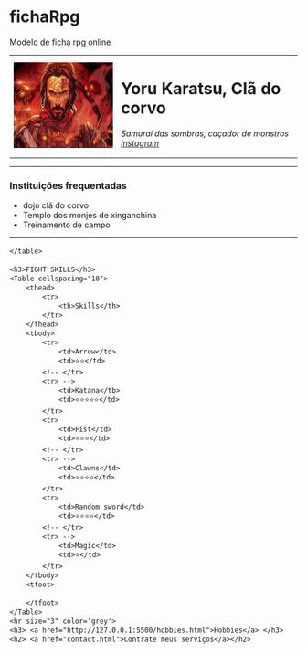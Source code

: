 # fichaRpg
Modelo de ficha rpg online

<!DOCTYPE html>
<html lang="pt-BR">
<head>
    <meta charset="UTF-8">
    <title>Yoru Karatsu  </title>
</head>
<body>
    <table cellspacing="20">
        <tr>
            <td><img src="Yoru.PNG" alt="yoru" height="150" ></td>
            <td><h1>Yoru Karatsu, Clã do corvo</h1>
                <p><em>Samurai das sombras, caçador de monstros <a href="https://www.instagram.com">instagram</a></em></p>
        </tr>
    </table>
    <hr size="3" color="grey">
    <h3>Instituições frequentadas</h3>
    <ul>
        <li>dojo clã do corvo</li>
        <li>Templo dos monjes de xinganchina</li>
        <li>Treinamento de campo</li>
    </ul>
    <hr size="3" color="grey">
   
    </table>

    <h3>FIGHT SKILLS</h3>
    <Table cellspacing="10">
        <thead>
            <tr>
                <th>Skills</th>
            </tr>
        </thead>
        <tbody>
            <tr>
                <td>Arrow</td>
                <td>⭐⭐</td>
            <!-- </tr>
            <tr> -->
                <td>Katana</tb>
                <td>⭐⭐⭐⭐⭐</td>
            </tr>
            <tr>
                <td>Fist</td>
                <td>⭐⭐⭐</td>
            <!-- </tr>
            <tr> -->
                <td>Clawns</td>
                <td>⭐⭐⭐⭐</td>
            </tr>
            <tr>
                <td>Random sword</td>
                <td>⭐⭐⭐⭐</td>
            <!-- </tr>
            <tr> -->
                <td>Magic</td>
                <td>⭐</td>
            </tr>
        </tbody>
        <tfoot>

        </tfoot>
    </Table>
    <hr size="3" color='grey'>
    <h3> <a href="http://127.0.0.1:5500/hobbies.html">Hobbies</a> </h3>
    <h2> <a href="contact.html">Contrate meus serviços</a></h2>
</body>
</html>
